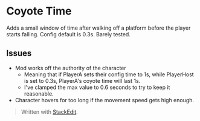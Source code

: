 # Coyote Time
Adds a small window of time after walking off a platform before the player starts falling. Config default is 0.3s. Barely tested.

## Issues
* Mod works off the authority of the character
	* Meaning that if PlayerA sets their config time to 1s, while PlayerHost is set to 0.3s, PlayerA's coyote time will last 1s.
	* I've clamped the max value to 0.6 seconds to try to keep it reasonable.
* Character hovers for too long if the movement speed gets high enough.


> Written with [StackEdit](https://stackedit.io/).